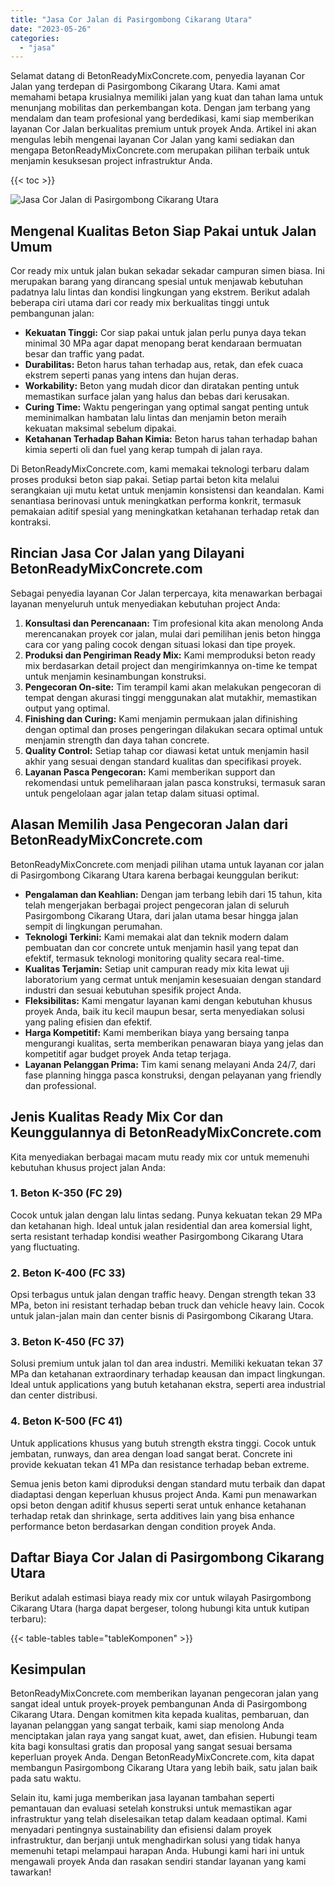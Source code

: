```yaml
---
title: "Jasa Cor Jalan di Pasirgombong Cikarang Utara"
date: "2023-05-26"
categories: 
  - "jasa"
---
```


Selamat datang di BetonReadyMixConcrete.com, penyedia layanan Cor Jalan yang terdepan di Pasirgombong Cikarang Utara. Kami amat memahami betapa krusialnya memiliki jalan yang kuat dan tahan lama untuk menunjang mobilitas dan perkembangan kota. Dengan jam terbang yang mendalam dan team profesional yang berdedikasi, kami siap memberikan layanan Cor Jalan berkualitas premium untuk proyek Anda. Artikel ini akan mengulas lebih mengenai layanan Cor Jalan yang kami sediakan dan mengapa BetonReadyMixConcrete.com merupakan pilihan terbaik untuk menjamin kesuksesan project infrastruktur Anda.

{{< toc >}}

![Jasa Cor Jalan di Pasirgombong Cikarang Utara](https://betoncor8.github.io/cor/harga-beton-readymix-concrete%20(15).png)

## Mengenal Kualitas Beton Siap Pakai untuk Jalan Umum

Cor ready mix untuk jalan bukan sekadar sekadar campuran simen biasa. Ini merupakan barang yang dirancang spesial untuk menjawab kebutuhan padatnya lalu lintas dan kondisi lingkungan yang ekstrem. Berikut adalah beberapa ciri utama dari cor ready mix berkualitas tinggi untuk pembangunan jalan:

- **Kekuatan Tinggi:** Cor siap pakai untuk jalan perlu punya daya tekan minimal 30 MPa agar dapat menopang berat kendaraan bermuatan besar dan traffic yang padat.
- **Durabilitas:** Beton harus tahan terhadap aus, retak, dan efek cuaca ekstrem seperti panas yang intens dan hujan deras.
- **Workability:** Beton yang mudah dicor dan diratakan penting untuk memastikan surface jalan yang halus dan bebas dari kerusakan.
- **Curing Time:** Waktu pengeringan yang optimal sangat penting untuk meminimalkan hambatan lalu lintas dan menjamin beton meraih kekuatan maksimal sebelum dipakai.
- **Ketahanan Terhadap Bahan Kimia:** Beton harus tahan terhadap bahan kimia seperti oli dan fuel yang kerap tumpah di jalan raya.

Di BetonReadyMixConcrete.com, kami memakai teknologi terbaru dalam proses produksi beton siap pakai. Setiap partai beton kita melalui serangkaian uji mutu ketat untuk menjamin konsistensi dan keandalan. Kami senantiasa berinovasi untuk meningkatkan performa konkrit, termasuk pemakaian aditif spesial yang meningkatkan ketahanan terhadap retak dan kontraksi.

## Rincian Jasa Cor Jalan yang Dilayani BetonReadyMixConcrete.com

Sebagai penyedia layanan Cor Jalan terpercaya, kita menawarkan berbagai layanan menyeluruh untuk menyediakan kebutuhan project Anda:

1. **Konsultasi dan Perencanaan:** Tim profesional kita akan menolong Anda merencanakan proyek cor jalan, mulai dari pemilihan jenis beton hingga cara cor yang paling cocok dengan situasi lokasi dan tipe proyek.
2. **Produksi dan Pengiriman Ready Mix:** Kami memproduksi beton ready mix berdasarkan detail project dan mengirimkannya on-time ke tempat untuk menjamin kesinambungan konstruksi.
3. **Pengecoran On-site:** Tim terampil kami akan melakukan pengecoran di tempat dengan akurasi tinggi menggunakan alat mutakhir, memastikan output yang optimal.
4. **Finishing dan Curing:** Kami menjamin permukaan jalan difinishing dengan optimal dan proses pengeringan dilakukan secara optimal untuk menjamin strength dan daya tahan concrete.
5. **Quality Control:** Setiap tahap cor diawasi ketat untuk menjamin hasil akhir yang sesuai dengan standard kualitas dan specifikasi proyek.
6. **Layanan Pasca Pengecoran:** Kami memberikan support dan rekomendasi untuk pemeliharaan jalan pasca konstruksi, termasuk saran untuk pengelolaan agar jalan tetap dalam situasi optimal.

## Alasan Memilih Jasa Pengecoran Jalan dari BetonReadyMixConcrete.com

BetonReadyMixConcrete.com menjadi pilihan utama untuk layanan cor jalan di Pasirgombong Cikarang Utara karena berbagai keunggulan berikut:

- **Pengalaman dan Keahlian:** Dengan jam terbang lebih dari 15 tahun, kita telah mengerjakan berbagai project pengecoran jalan di seluruh Pasirgombong Cikarang Utara, dari jalan utama besar hingga jalan sempit di lingkungan perumahan.
- **Teknologi Terkini:** Kami memakai alat dan teknik modern dalam pembuatan dan cor concrete untuk menjamin hasil yang tepat dan efektif, termasuk teknologi monitoring quality secara real-time.
- **Kualitas Terjamin:** Setiap unit campuran ready mix kita lewat uji laboratorium yang cermat untuk menjamin kesesuaian dengan standard industri dan sesuai kebutuhan spesifik project Anda.
- **Fleksibilitas:** Kami mengatur layanan kami dengan kebutuhan khusus proyek Anda, baik itu kecil maupun besar, serta menyediakan solusi yang paling efisien dan efektif.
- **Harga Kompetitif:** Kami memberikan biaya yang bersaing tanpa mengurangi kualitas, serta memberikan penawaran biaya yang jelas dan kompetitif agar budget proyek Anda tetap terjaga.
- **Layanan Pelanggan Prima:** Tim kami senang melayani Anda 24/7, dari fase planning hingga pasca konstruksi, dengan pelayanan yang friendly dan professional.

## Jenis Kualitas Ready Mix Cor dan Keunggulannya di BetonReadyMixConcrete.com

Kita menyediakan berbagai macam mutu ready mix cor untuk memenuhi kebutuhan khusus project jalan Anda:

### 1\. Beton K-350 (FC 29)

Cocok untuk jalan dengan lalu lintas sedang. Punya kekuatan tekan 29 MPa dan ketahanan high. Ideal untuk jalan residential dan area komersial light, serta resistant terhadap kondisi weather Pasirgombong Cikarang Utara yang fluctuating.

### 2\. Beton K-400 (FC 33)

Opsi terbagus untuk jalan dengan traffic heavy. Dengan strength tekan 33 MPa, beton ini resistant terhadap beban truck dan vehicle heavy lain. Cocok untuk jalan-jalan main dan center bisnis di Pasirgombong Cikarang Utara.

### 3\. Beton K-450 (FC 37)

Solusi premium untuk jalan tol dan area industri. Memiliki kekuatan tekan 37 MPa dan ketahanan extraordinary terhadap keausan dan impact lingkungan. Ideal untuk applications yang butuh ketahanan ekstra, seperti area industrial dan center distribusi.

### 4\. Beton K-500 (FC 41)

Untuk applications khusus yang butuh strength ekstra tinggi. Cocok untuk jembatan, runways, dan area dengan load sangat berat. Concrete ini provide kekuatan tekan 41 MPa dan resistance terhadap beban extreme.

Semua jenis beton kami diproduksi dengan standard mutu terbaik dan dapat diadaptasi dengan keperluan khusus project Anda. Kami pun menawarkan opsi beton dengan aditif khusus seperti serat untuk enhance ketahanan terhadap retak dan shrinkage, serta additives lain yang bisa enhance performance beton berdasarkan dengan condition proyek Anda.

## Daftar Biaya Cor Jalan di Pasirgombong Cikarang Utara

Berikut adalah estimasi biaya ready mix cor untuk wilayah Pasirgombong Cikarang Utara (harga dapat bergeser, tolong hubungi kita untuk kutipan terbaru):

{{< table-tables table="tableKomponen" >}}

## Kesimpulan

BetonReadyMixConcrete.com memberikan layanan pengecoran jalan yang sangat ideal untuk proyek-proyek pembangunan Anda di Pasirgombong Cikarang Utara. Dengan komitmen kita kepada kualitas, pembaruan, dan layanan pelanggan yang sangat terbaik, kami siap menolong Anda menciptakan jalan raya yang sangat kuat, awet, dan efisien. Hubungi team kita bagi konsultasi gratis dan proposal yang sangat sesuai bersama keperluan proyek Anda. Dengan BetonReadyMixConcrete.com, kita dapat membangun Pasirgombong Cikarang Utara yang lebih baik, satu jalan baik pada satu waktu.

Selain itu, kami juga memberikan jasa layanan tambahan seperti pemantauan dan evaluasi setelah konstruksi untuk memastikan agar infrastruktur yang telah diselesaikan tetap dalam keadaan optimal. Kami menyadari pentingnya sustainability dan efisiensi dalam proyek infrastruktur, dan berjanji untuk menghadirkan solusi yang tidak hanya memenuhi tetapi melampaui harapan Anda. Hubungi kami hari ini untuk mengawali proyek Anda dan rasakan sendiri standar layanan yang kami tawarkan!

